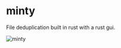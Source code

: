 # minty
File deduplication built in rust with a rust gui.

![minty](https://user-images.githubusercontent.com/97703291/162547172-83b1883a-37ec-4e9f-ac58-638c2cdf0e43.gif)





